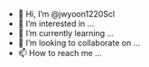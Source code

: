 - 👋 Hi, I’m @jwyoon1220Scl
- 👀 I’m interested in ...
- 🌱 I’m currently learning ...
- 💞️ I’m looking to collaborate on ...
- 📫 How to reach me ...

<!---
jwyoon1220Scl/jwyoon1220Scl is a ✨ special ✨ repository because its `README.md` (this file) appears on your GitHub profile.
You can click the Preview link to take a look at your changes.
--->

